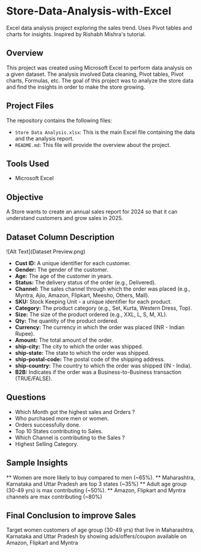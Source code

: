 # Store-Data-Analysis-with-Excel
Excel data analysis project exploring the sales trend. Uses Pivot tables and charts for insights. Inspired by Rishabh Mishra's tutorial.

## Overview

This project was created using Microsoft Excel to perform data analysis on a given dataset. The analysis involved Data cleaning, Pivot tables, Pivot charts, Formulas, etc. The goal of this project was to analyze the store data and find the insights in order to make the store growing.

## Project Files

The repository contains the following files:

* `Store Data Analysis.xlsx`: This is the main Excel file containing the data and the analysis report.
* `README.md`: This file will provide the overview about the project.

## Tools Used

* Microsoft Excel

## Objective

A Store wants to create an annual sales report for 2024 so that it can understand customers and grow sales in 2025.

## Dataset Column Description

![Alt Text](Dataset Preview.png)

* **Cust ID:** A unique identifier for each customer.
* **Gender:** The gender of the customer.
* **Age:** The age of the customer in years.
* **Status:** The delivery status of the order (e.g., Delivered).
* **Channel:** The sales channel through which the order was placed (e.g., Myntra, Ajio, Amazon, Flipkart, Meesho, Others, Mall).
* **SKU:** Stock Keeping Unit - a unique identifier for each product.
* **Category:** The product category (e.g., Set, Kurta, Western Dress, Top).
* **Size:** The size of the product ordered (e.g., XXL, L, S, M, XL).
* **Qty:** The quantity of the product ordered.
* **Currency:** The currency in which the order was placed (INR - Indian Rupee).
* **Amount:** The total amount of the order.
* **ship-city:** The city to which the order was shipped.
* **ship-state:** The state to which the order was shipped.
* **ship-postal-code:** The postal code of the shipping address.
* **ship-country:** The country to which the order was shipped (IN - India).
* **B2B:** Indicates if the order was a Business-to-Business transaction (TRUE/FALSE).

## Questions

* Which Month got the highest sales and Orders ?
* Who purchased more men or women.
* Orders successfully done.
* Top 10 States contributing to Sales.
* Which Channel is contributing to the Sales ?
* Highest Selling Category.

## Sample Insights

** Women are more likely to buy compared to men (~65%).
** Maharashtra, Karnataka and Uttar Pradesh are top 3 states (~35%)
** Adult age group (30-49 yrs) is max contributing (~50%).
** Amazon, Flipkart and Myntra channels are max contributing (~80%)

## Final Conclusion to improve Sales

Target women customers of age group (30-49 yrs) that live in Maharashtra, Karnataka and Uttar Pradesh by showing ads/offers/coupon available on Amazon, Flipkart and Myntra
